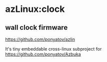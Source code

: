 azLinux:clock
================
## wall clock firmware

https://github.com/ponyatov/azlin

It's tiny embeddable cross-linux subproject for
https://github.com/ponyatov/Azbuka
